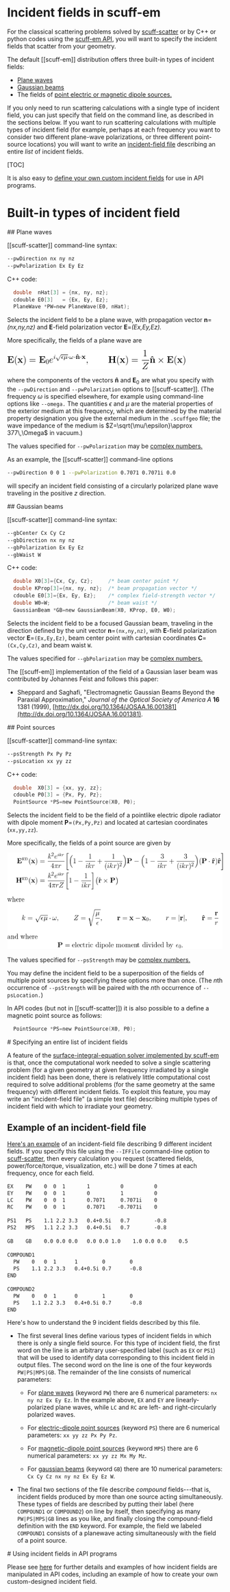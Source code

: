 # Incident fields in <span class="SC">scuff-em</span>

For the classical scattering problems solved by
[<span class="SC">scuff-scatter</span>][scuffScatter]
or by C++ or python codes using the
[<span class="SC">scuff-em</span> API][libscuff],
you will want to specify the incident fields that
scatter from your geometry.

The default [[scuff-em]] distribution offers three
built-in types of incident fields:

 + [Plane waves](#PlaneWaves)
 + [Gaussian beams](#GaussianBeams)
 + The fields of [point electric or magnetic dipole sources.](#PointSources)


If you only need to run scattering calculations with a single
type of incident field, you can just specify that field on
the command line, as described in the sections below. If you
want to run scattering calculations with multiple types of
incident field (for example, perhaps at each frequency you
want to consider two different plane-wave polarizations,
or three different point-source locations) you will want
to write an 
[incident-field file](#IFFile) describing an entire *list*
of incident fields.

[TOC]

It is also easy to [define your own custom incident fields](#RollingYourOwn)
for use in API programs.

# Built-in types of incident field 

<a name="PlaneWaves">
## Plane waves

[[scuff-scatter]] command-line syntax:

````bash
--pwDirection nx ny nz
--pwPolarization Ex Ey Ez 
````

C++ code:

````c
  double  nHat[3] = {nx, ny, nz};
  cdouble E0[3]   = {Ex, Ey, Ez};
  PlaneWave *PW=new PlaneWave(E0, nHat);
````

Selects the incident field to be a plane wave, with propagation vector 
**n**=*(nx,ny,nz)* and **E**-field polarization vector **E**=*(Ex,Ey,Ez).*

More specifically, the fields of a plane wave are

![Expressions for plane wave fields](PlaneWave.png)

where the components of the vectors $\mathbf{\hat n}$ 
and 
$\mathbf{E}_0$
are what you specify with the `--pwDirection` and 
`--pwPolarization` options to [[scuff-scatter]]. (The frequency 
$\omega$ is specified elsewhere, for example using 
command-line options like `--omega.` The
quantities $\epsilon$ and $\mu$ are the material properties of
the exterior medium at this frequency, which are determined by
the material property designation you give the external medium
in the `.scuffgeo` file; the wave impedance of the medium is
$Z=\sqrt{\mu/\epsilon}\approx 377\,\Omega$ in vacuum.)

The values specified for `--pwPolarization` may be
[complex numbers.][ComplexNumbers]

As an example, the [[scuff-scatter]] command-line options

````bash
--pwDirection 0 0 1 --pwPolarization 0.7071 0.7071i 0.0
````

will specify an incident field consisting of a circularly
polarized plane wave traveling in the positive *z* direction.

<a name="GaussianBeams">
## Gaussian beams

[[scuff-scatter]] command-line syntax:

````bash
--gbCenter Cx Cy Cz
--gbDirection nx ny nz
--gbPolarization Ex Ey Ez
--gbWaist W
````


C++ code:


````c
  double X0[3]={Cx, Cy, Cz};     /* beam center point */
  double KProp[3]={nx, ny, nz};  /* beam propagation vector */
  cdouble E0[3]={Ex, Ey, Ez};    /* complex field-strength vector */
  double W0=W;                   /* beam waist */
  GaussianBeam *GB=new GaussianBeam(X0, KProp, E0, W0);
````

Selects the incident field to be a focused Gaussian beam, 
traveling in the direction defined by the unit vector 
**n**=`(nx,ny,nz)`, with **E**-field polarization 
vector **E**=`(Ex,Ey,Ez)`, beam center point with cartesian 
coordinates **C**=`(Cx,Cy,Cz)`, and beam waist `W`.

The values specified for `--gbPolarization` may be
[complex numbers.][ComplexNumbers]

The [[scuff-em]] implementation of the
field of a Gaussian laser beam was contributed by 
Johannes Feist and follows this paper:

+ Sheppard and Saghafi, "Electromagnetic Gaussian Beams 
Beyond the Paraxial Approximation," *Journal of the Optical 
Society of America A* **16** 1381 (1999), [http://dx.doi.org/10.1364/JOSAA.16.001381](http://dx.doi.org/10.1364/JOSAA.16.001381).

<a name="PointSources">
## Point sources

[[scuff-scatter]] command-line syntax:

````bash
--psStrength Px Py Pz
--psLocation xx yy zz
````

C++ code:

````c
  double  X0[3] = {xx, yy, zz};
  cdouble P0[3] = {Px, Py, Pz};
  PointSource *PS=new PointSource(X0, P0);
````

Selects the incident field to be the field of a pointlike
electric dipole radiator with dipole moment **P**=`(Px,Py,Pz)`
and located at cartesian coordinates (`xx,yy,zz`).

More specifically, the fields of a point source are given by

![Expressions for point-source fields](PointSource.png)

The values specified for `--psStrength` may be
[complex numbers.][ComplexNumbers]

You may define the incident field to be a superposition of
the fields of multiple point sources by specifying these
options more than once. (The *n*th occurrence of `--psStrength`
will be paired with the *n*th occurrence of `--psLocation.`)

In API codes (but not in [[scuff-scatter]]) it is also
possible to a define a magnetic point source as follows:

````c
  PointSource *PS=new PointSource(X0, P0);
````

<a name="IFFile">
# Specifying an entire list of incident fields

A feature of the 
[surface-integral-equation solver implemented by <span class="SC">scuff-em</sc>][Implementation]
is that, once the computational work needed to solve a single
scattering problem (for a given geometry at given frequency irradiated
by a single incident field) has been done, there is relatively little
computational cost required to solve additional problems (for the same 
geometry at the same frequency) with different incident fields.
To exploit this feature, you may write an "incident-field file"
(a simple text file) describing multiple types of incident field 
with which to irradiate your geometry.

## Example of an incident-field file

[Here's an example](IFFile) of an incident-field file describing 9 
different incident fields. If you specify this file
using the `--IFFile` command-line option to
[<span class="SC">scuff-scatter</span>][scuffScatter],
then every calculation you request (scattered fields,
power/force/torque, visualization, etc.) will be 
done 7 times at each frequency, once for each field.

````
EX    PW    0  0  1       1          0          0
EY    PW    0  0  1       0          1          0
LC    PW    0  0  1       0.7071     0.7071i    0
RC    PW    0  0  1       0.7071    -0.7071i    0

PS1   PS    1.1 2.2 3.3   0.4+0.5i   0.7        -0.8
PS2   MPS   1.1 2.2 3.3   0.4+0.5i   0.7        -0.8

GB    GB    0.0 0.0 0.0   0.0 0.0 1.0    1.0 0.0 0.0    0.5

COMPOUND1
  PW    0   0  1      1        0        0
  PS    1.1 2.2 3.3   0.4+0.5i 0.7      -0.8
END

COMPOUND2
  PW    0   0  1      0        1        0
  PS    1.1 2.2 3.3   0.4+0.5i 0.7      -0.8
END
````

Here's how to understand the 9 incident fields described
by this file.

+ The first several lines define various types of incident
fields in which there is only a single field source. For 
this type of incident field, the first word on the 
line is an 
arbitrary user-specified label (such as `EX` or `PS1`)
that will be used to identify data corresponding to 
this incident field in output files.
The second word on the line is one of the four 
keywords `PW|PS|MPS|GB`. The remainder of the line
consists of numerical parameters:

    + For [plane waves](#PlaneWaves) (keyword `PW`) there are 6 numerical parameters: `nx ny nz Ex Ey Ez`. In the example above, `EX` and `EY` are linearly-polarized plane waves, while `LC` and `RC` are left- and right-circularly polarized waves.

    + For [electric-dipole point sources](#PointSource) (keyword `PS`) there are 6 numerical parameters: `xx yy zz Px Py Pz`.

    + For [magnetic-dipole point sources](#PointSource) (keyword `MPS`) there are 6 numerical parameters: `xx yy zz Mx My Mz`.

    + For [gaussian beams](#GaussianBeam) (keyword `GB`) there are 10 numerical parameters: `Cx Cy Cz nx ny nz Ex Ey Ez W`.    


+ The final two sections of the file describe *compound* fields---that is,
incident fields produced by more than one source acting simultaneously.
These types of fields are described by putting their label (here
`COMPOUND1` or `COMPOUND2`) on line by itself, then specifying
as many `PW|PS|MPS|GB` lines as you like, and finally closing 
the compound-field definition with the `END` keyword.
For example, the field we labeled `COMPOUND1` consists of a
planewave acting simultaneously with the field of a point source.

<a name="RollingYourOwn">
# Using incident fields in API programs

Please see 
[here][oldIncFieldPage]
for further details and examples of how incident fields are manipulated in API codes, including an example of how to create your
own custom-designed incident field.

[scuffScatter]:                 ../applications/scuff-scatter/scuff-scatter.md
[libscuff]:                     ../API/libscuff.md
[ComplexNumbers]:	        ../applications/GeneralReference.md#Complex
[oldIncFieldPage]:              http://homerreid.com/scuff-em/libscuff/IncField.shtml
[Implementation]:               ../forDevelopers/Implementation.md
